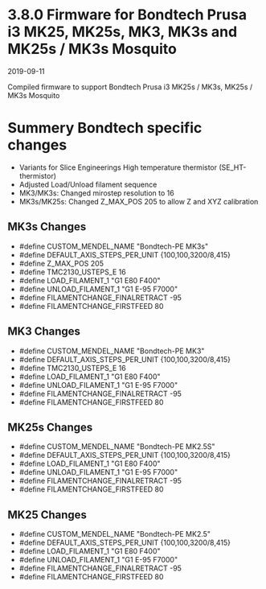 
# 3.8.0 Firmware for Bondtech Prusa i3 MK25, MK25s, MK3, MK3s and MK25s / MK3s Mosquito

2019-09-11

Compiled firmware to support Bondtech Prusa i3 MK25s / MK3s, MK25s / MK3s Mosquito

# Summery Bondtech specific changes

- Variants for Slice Engineerings High temperature thermistor (SE_HT-thermistor)
- Adjusted Load/Unload filament sequence
- MK3/MK3s: Changed mirostep resolution to 16
- MK3s/MK25s: Changed Z_MAX_POS 205 to allow Z and XYZ calibration


##  MK3s Changes

- #define CUSTOM_MENDEL_NAME "Bondtech-PE MK3s"
- #define DEFAULT_AXIS_STEPS_PER_UNIT   {100,100,3200/8,415}
- #define Z_MAX_POS 205
- #define TMC2130_USTEPS_E    16    
- #define LOAD_FILAMENT_1 "G1 E80 F400"
- #define UNLOAD_FILAMENT_1 "G1 E-95 F7000"
- #define FILAMENTCHANGE_FINALRETRACT -95
- #define FILAMENTCHANGE_FIRSTFEED 80  

## MK3 Changes

- #define CUSTOM_MENDEL_NAME "Bondtech-PE MK3"
- #define DEFAULT_AXIS_STEPS_PER_UNIT   {100,100,3200/8,415}
- #define TMC2130_USTEPS_E    16
- #define LOAD_FILAMENT_1 "G1 E80 F400"
- #define UNLOAD_FILAMENT_1 "G1 E-95 F7000"
- #define FILAMENTCHANGE_FINALRETRACT -95
- #define FILAMENTCHANGE_FIRSTFEED 80

##  MK25s Changes

- #define CUSTOM_MENDEL_NAME "Bondtech-PE MK2.5S"
- #define DEFAULT_AXIS_STEPS_PER_UNIT   {100,100,3200/8,415}
- #define LOAD_FILAMENT_1 "G1 E80 F400"
- #define UNLOAD_FILAMENT_1 "G1 E-95 F7000"
- #define FILAMENTCHANGE_FINALRETRACT -95
- #define FILAMENTCHANGE_FIRSTFEED 80

## MK25 Changes

- #define CUSTOM_MENDEL_NAME "Bondtech-PE MK2.5"
- #define DEFAULT_AXIS_STEPS_PER_UNIT   {100,100,3200/8,415}
- #define LOAD_FILAMENT_1 "G1 E80 F400"
- #define UNLOAD_FILAMENT_1 "G1 E-95 F7000"
- #define FILAMENTCHANGE_FINALRETRACT -95
- #define FILAMENTCHANGE_FIRSTFEED 80
